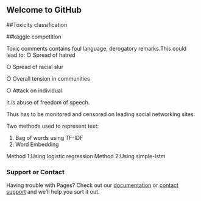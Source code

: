 ## Welcome to GitHub

##Toxicity classification

##kaggle competition

Toxic comments contains foul language, derogatory remarks.This could lead to: 
○ Spread of hatred

○ Spread of racial slur

○ Overall tension in communities

○ Attack on individual 

It is abuse of freedom of speech.

Thus has to be monitored and censored on leading social networking sites. 

Two methods used to represent text: 
1. Bag of words using TF-IDF 
2. Word Embedding

Method 1:Using logistic regression
Method 2:Using simple-lstm

### Support or Contact

Having trouble with Pages? Check out our [documentation](https://help.github.com/categories/github-pages-basics/) or [contact support](https://github.com/contact) and we’ll help you sort it out.
